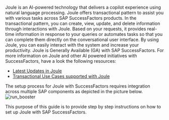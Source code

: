 Joule is an AI-powered technology that delivers a copilot experience using natural language processing.  Joule offers transactional pattern to assist you with various tasks across SAP SuccessFactors products. In the transactional pattern, you can create, view, update, and delete information through interactions with Joule. Based on your requests, it provides real-time information in response to your queries or automates tasks so that you can complete them directly on the conversational user interface. By using Joule, you can easily interact with the system and increase your productivity.  Joule is Generally Available (GA) with SAP SuccessFactors.  For more information on Joule and other AI powered initiatives with SuccessFactors, have a look the following resources:

* [Latest Updates in Joule](https://www.sap.com/canada/products/artificial-intelligence/ai-assistant.html)
* [Transactional Use Cases supported with Joule](https://help.sap.com/docs/joule/capabilities-guide/transactional-use-cases)

The setup process for Joule with SuccessFactors requires integration across multiple SAP components as depicted in the picture below.<br/>
![run_booster](SolutionDiagram.jpg)

This purpose of this guide is to provide step by step instructions on how to set up Joule with SAP SuccessFactors.
